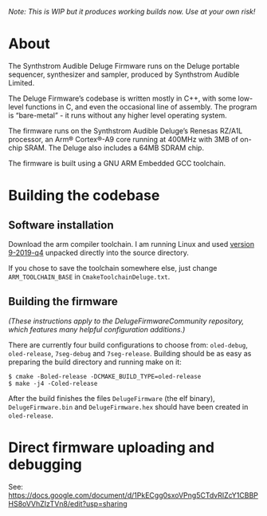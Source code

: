 *Note: This is WIP but it produces working builds now. Use at your own risk!*

# About
The Synthstrom Audible Deluge Firmware runs on the Deluge portable sequencer, synthesizer and sampler, produced by Synthstrom Audible Limited.

The Deluge Firmware’s codebase is written mostly in C++, with some low-level functions in C, and even the occasional line of assembly. The program is “bare-metal” - it runs without any higher level operating system.

The firmware runs on the Synthstrom Audible Deluge’s Renesas RZ/A1L processor, an Arm® Cortex®-A9 core running at 400MHz with 3MB of on-chip SRAM. The Deluge also includes a 64MB SDRAM chip.

The firmware is built using a GNU ARM Embedded GCC toolchain.

# Building the codebase
## Software installation

Download the arm compiler toolchain. I am running Linux and used [version
9-2019-q4](https://developer.arm.com/-/media/Files/downloads/gnu-rm/9-2019q4/gcc-arm-none-eabi-9-2019-q4-major-x86_64-linux.tar.bz2?revision=108bd959-44bd-4619-9c19-26187abf5225&rev=108bd95944bd46199c1926187abf5225&hash=3587BB8F9E458752D7057C56DCF3171DEC0463B4)
unpacked directly into the source directory.

If you chose to save the toolchain somewhere else, just change
`ARM_TOOLCHAIN_BASE` in `CmakeToolchainDeluge.txt`.

## Building the firmware
*(These instructions apply to the DelugeFirmwareCommunity repository, which features many helpful configuration additions.)*

There are currently four build configurations to choose from: `oled-debug`,
`oled-release`, `7seg-debug` and `7seg-release`. Building should be as easy as
preparing the build directory and running make on it:

```
$ cmake -Boled-release -DCMAKE_BUILD_TYPE=oled-release
$ make -j4 -Coled-release
```

After the build finishes the files `DelugeFirmware` (the elf binary),
`DelugeFirmware.bin` and `DelugeFirmware.hex` should have been created in
`oled-release`.


# Direct firmware uploading and debugging
See: https://docs.google.com/document/d/1PkECgg0sxoVPng5CTdvRIZcY1CBBPHS8oVVhZIzTVn8/edit?usp=sharing
